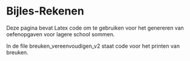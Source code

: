 # Bijles-Rekenen
Deze pagina bevat Latex code om te gebruiken voor het genereren van oefenopgaven voor lagere school sommen.

In de file breuken_vereenvoudigen_v2 staat code voor het printen van breuken.
